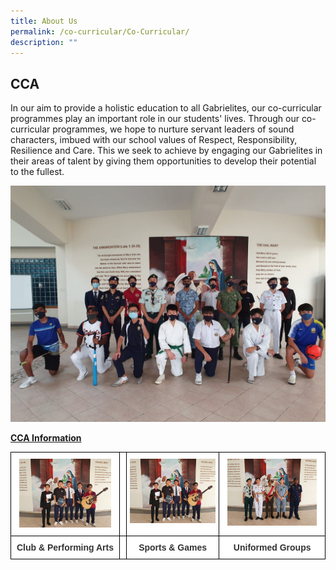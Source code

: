 ```yaml
---
title: About Us
permalink: /co-curricular/Co-Curricular/
description: ""
---
```

## CCA

In our aim to provide a holistic education to all Gabrielites, our co-curricular programmes play an important role in our students' lives. Through our co-curricular programmes, we hope to nurture servant leaders of sound characters, imbued with our school values of Respect, Responsibility, Resilience and Care. This we seek to achieve by engaging our Gabrielites in their areas of talent by giving them opportunities to develop their potential to the fullest.


![](/images/CCA%20Student%20Leaders.jpeg)

**<u>CCA Information</u>**

<style type="text/css">
.tg  {border-collapse:collapse;border-spacing:0;}
.tg td{border-color:black;border-style:solid;border-width:1px;font-family:Arial, sans-serif;font-size:14px;
  overflow:hidden;padding:10px 5px;word-break:normal;}
.tg th{border-color:black;border-style:solid;border-width:1px;font-family:Arial, sans-serif;font-size:14px;
  font-weight:normal;overflow:hidden;padding:10px 5px;word-break:normal;}
.tg .tg-tlx9{background-color:#FFF;color:#333;text-align:center;vertical-align:top}
.tg .tg-apyk{background-color:#FFF;color:#333;font-weight:bold;text-align:center;vertical-align:top}
</style>
<table class="tg">
<thead>
<tr>
    <th class="tg-tlx9"><img style="width:90%" src="/images/CCA/About%20Us/Clubs%20&%20Performing%20Arts.jpeg"></th>
	<th class="tg-tlx9"></th>
    <th class="tg-tlx9"><img class="tg-tlx9"><img style="width:100%" src="/images/CCA/About%20Us/Clubs%20&%20Performing%20Arts.jpeg">
    </th><th class="tg-tlx9"><img style="width:90%" src="/images/CCA/About%20Us/Uniformed%20Groups.jpeg">
  </th></tr>
</thead>
<tbody>
	  <tr>
				<td class="tg-apyk"><span style="font-weight:bold;background-color:transparent">Club & Performing Arts</span></td>
    <td class="tg-apyk"><br></td>
    <td class="tg-apyk">Sports & Games
		<td class="tg-apyk">Uniformed Groups
  </tr>
</tbody>
</table>